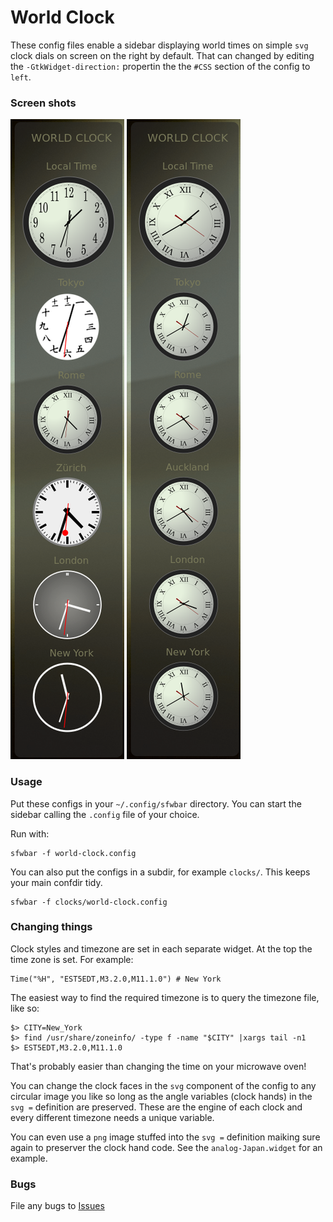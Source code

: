 # World Clock

These config files enable a sidebar displaying world times on simple 
`svg` clock dials on screen on the right by default. That can changed by
editing the `-GtkWidget-direction:` propertin the the `#CSS` section of
the config to `left`.

### Screen shots

![Assorted clock dials](./wc-assorted.png) ![Uniform clock dials](./wc-uniform.png)

### Usage

Put these configs in your `~/.config/sfwbar` directory. You can start the
sidebar calling the `.config` file of your choice.

Run with:

```
sfwbar -f world-clock.config
```

You can also put the configs in a subdir, for example `clocks/`. This keeps your
main confdir tidy.

```
sfwbar -f clocks/world-clock.config

```

### Changing things

Clock styles and timezone are set in each separate widget. At the top the
time zone is set. For example:

```
Time("%H", "EST5EDT,M3.2.0,M11.1.0") # New York

```

The easiest way to find the required timezone is to query the timezone file,
like so:

```
$> CITY=New_York
$> find /usr/share/zoneinfo/ -type f -name "$CITY" |xargs tail -n1
$> EST5EDT,M3.2.0,M11.1.0

```

That's probably easier than changing the time on your microwave oven!

You can change the clock faces in the `svg` component of the config to any
circular image you like so long as the angle variables (clock hands) in
the `svg =` definition are preserved. These are the engine of each clock
and every different timezone needs a unique variable.

You can even use a `png` image stuffed into the `svg =` definition maiking
sure again to preserver the clock hand code. See the `analog-Japan.widget`
for an example.

### Bugs

File any bugs to [Issues](https://github.com/01micko/sfwbar-configs/issues)
